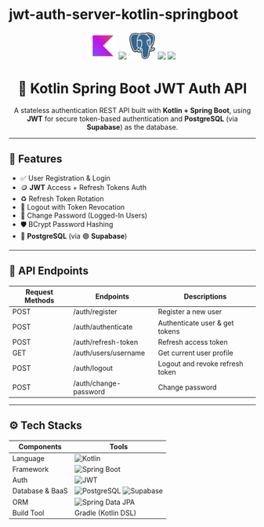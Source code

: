# jwt-auth-server-kotlin-springboot

<div align="center">

<img src="https://raw.githubusercontent.com/devicons/devicon/master/icons/kotlin/kotlin-original.svg" width="56" />
  <img src="https://cdn.worldvectorlogo.com/logos/spring-boot-1.svg" width="56" />
  <img src="https://raw.githubusercontent.com/devicons/devicon/master/icons/postgresql/postgresql-original.svg" width="56" />
  <img src="https://www.vectorlogo.zone/logos/supabase/supabase-icon.svg" width="56" />
  <img src="https://cdn.worldvectorlogo.com/logos/jwt-3.svg" width="56" />

# 🔐 Kotlin Spring Boot JWT Auth API

A stateless authentication REST API built with **Kotlin + Spring Boot**, using **JWT** for secure token-based authentication and **PostgreSQL** (via **Supabase**) as the database.

</div>

---

## 🚀 Features

- ✅ User Registration & Login
- 🪙 **JWT** Access + Refresh Tokens Auth
- ♻️ Refresh Token Rotation
- 🚪 Logout with Token Revocation
- 🔑 Change Password (Logged-In Users)
- 🛡️  BCrypt Password Hashing
- 🐘 **PostgreSQL** (via 🟢 **Supabase**)

---

## 🔐 API Endpoints

| Request Methods | Endpoints               | Descriptions                       |
|--------|------------------------|-----------------------------------|
| POST   |  /auth/register        | Register a new user               |
| POST   |  /auth/authenticate    | Authenticate user & get tokens    |
| POST   |  /auth/refresh-token   | Refresh access token              |
| GET    |  /auth/users/username  | Get current user profile          |
| POST   |  /auth/logout          | Logout and revoke refresh token   |
| POST   |  /auth/change-password | Change password                   |


---

## ⚙️ Tech Stacks

| Components | Tools                                                                                                     |
|-----------|----------------------------------------------------------------------------------------------------------|
| Language  | ![Kotlin](https://img.shields.io/badge/Kotlin-1.9.25-blue?logo=kotlin)                                     |
| Framework | ![Spring Boot](https://img.shields.io/badge/Spring%20Boot-3.5.3-brightgreen?logo=springboot)               |
| Auth      | ![JWT](https://img.shields.io/static/v1?label=JWT&message=HS256&color=purple&logoColor=blue&logo=jsonwebtokens)                            |
| Database & BaaS | <img src="https://img.shields.io/badge/Database-PostgreSQL-blue?logo=postgresql&logoColor=blue" alt="PostgreSQL"/> <img src="https://img.shields.io/badge/Platform-Supabase-3ECF8E?logo=supabase&logoColor=3ECF8E" alt="Supabase" /> |
| ORM       | <img src="https://img.shields.io/badge/Persistence-Spring%20Data%20JPA-6DB33F?logo=spring&color=green&logoColor=green" alt="Spring Data JPA"/> |
| Build Tool | Gradle (Kotlin DSL)                                                                                    |

